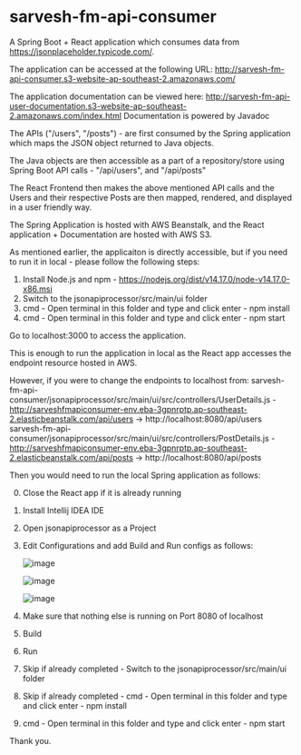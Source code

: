 # sarvesh-fm-api-consumer

A Spring Boot + React application which consumes data from https://jsonplaceholder.typicode.com/.

The application can be accessed at the following URL:
http://sarvesh-fm-api-consumer.s3-website-ap-southeast-2.amazonaws.com/

The application documentation can be viewed here:
http://sarvesh-fm-api-user-documentation.s3-website-ap-southeast-2.amazonaws.com/index.html
Documentation is powered by Javadoc

The APIs ("/users", "/posts") - are first consumed by the Spring application which maps the JSON object returned to Java objects.

The Java objects are then accessible as a part of a repository/store using Spring Boot API calls - "/api/users", and "/api/posts"

The React Frontend then makes the above mentioned API calls and the Users and their respective Posts are then mapped, rendered, and displayed in a user friendly way.

The Spring Application is hosted with AWS Beanstalk, and the React application + Documentation are hosted with AWS S3.

As mentioned earlier, the applicaiton is directly accessible, but if you need to run it in local - please follow the following steps:

1. Install Node.js and npm - https://nodejs.org/dist/v14.17.0/node-v14.17.0-x86.msi
2. Switch to the jsonapiprocessor/src/main/ui folder
3. cmd - Open terminal in this folder and type and click enter - npm install
4. cmd - Open terminal in this folder and type and click enter - npm start

Go to localhost:3000 to access the application.

This is enough to run the application in local as the React app accesses the endpoint resource hosted in AWS.


However, if you were to change the endpoints to localhost from:
sarvesh-fm-api-consumer/jsonapiprocessor/src/main/ui/src/controllers/UserDetails.js - http://sarveshfmapiconsumer-env.eba-3gpnrptp.ap-southeast-2.elasticbeanstalk.com/api/users -> http://localhost:8080/api/users
sarvesh-fm-api-consumer/jsonapiprocessor/src/main/ui/src/controllers/PostDetails.js - http://sarveshfmapiconsumer-env.eba-3gpnrptp.ap-southeast-2.elasticbeanstalk.com/api/posts -> http://localhost:8080/api/posts

Then you would need to run the local Spring application as follows:

0. Close the React app if it is already running
1. Install Intellij IDEA IDE
2. Open jsonapiprocessor as a Project
3. Edit Configurations and add Build and Run configs as follows:

   ![image](https://user-images.githubusercontent.com/35260770/119263611-deaa7880-bc33-11eb-965e-49dcb933bc84.png)
   
   ![image](https://user-images.githubusercontent.com/35260770/119262885-e74d7f80-bc30-11eb-84e2-7372cfb5b248.png)
   
   ![image](https://user-images.githubusercontent.com/35260770/119262927-13690080-bc31-11eb-9590-6b51e63c1c40.png)
   
4. Make sure that nothing else is running on Port 8080 of localhost
5. Build
6. Run
7. Skip if already completed - Switch to the jsonapiprocessor/src/main/ui folder
8. Skip if already completed - cmd - Open terminal in this folder and type and click enter - npm install
9. cmd - Open terminal in this folder and type and click enter - npm start

Thank you.
